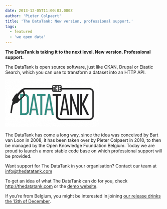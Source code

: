 ```yaml
---
date: 2013-12-05T11:00:03.000Z
author: 'Pieter Colpaert'
title: 'The DataTank: New version, professional support.'
tags:
  - featured
  - 'we open data'
---
```


**The DataTank is taking it to the next level. New version. Professional support.**

The DataTank is open source software, just like CKAN, Drupal or Elastic Search, which you can use to transform a dataset into an HTTP API.

![datatank_logo-300x152](datatank_logo-300x152.png)

The DataTank has come a long way, since the idea was conceived by Bart van Loon in 2008, it has been taken over by Pieter Colpaert in 2010, to then be managed by the Open Knowledge Foundation Belgium. Today we are proud to launch a more stable code base on which professional support will be provided.

Want support for The DataTank in your organisation? Contact our team at <info@thedatatank.com>

To get an idea of what The DataTank can do for you, check <http://thedatatank.com> or the [demo website](http://demo.thedatatank.com).

If you’re from Belgium, you might be interested in joining [our release drinks the 13th of December](http://thedatatank.eventbrite.com).
